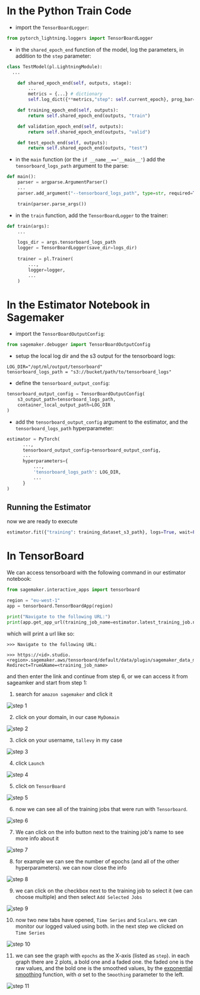 # In the Python Train Code

* import the `TensorBoardLogger`:

```python
from pytorch_lightning.loggers import TensorBoardLogger
```

* in the `shared_epoch_end` function of the model, log the parameters, in addition to the `step` parameter:

```python
class TestModel(pl.LightningModule):
  ...

    def shared_epoch_end(self, outputs, stage):
        ...
        metrics = {...} # dictionary
        self.log_dict({**metrics,"step": self.current_epoch}, prog_bar=True)

    def training_epoch_end(self, outputs):
        return self.shared_epoch_end(outputs, "train")

    def validation_epoch_end(self, outputs):
        return self.shared_epoch_end(outputs, "valid")

    def test_epoch_end(self, outputs):
        return self.shared_epoch_end(outputs, "test")
```

* in the `main` function (or the `if __name__=='__main__'`) add the `tensorboard_logs_path` argument to the parse:
```python
def main():
    parser = argparse.ArgumentParser()
    ...
    parser.add_argument("--tensorboard_logs_path", type=str, required=True, help="Path used for writing TensorFlow logs")

    train(parser.parse_args())
```

* in the `train` function, add the `TensorBoardLogger` to the trainer:
```python
def train(args):
    ...

    logs_dir = args.tensorboard_logs_path
    logger = TensorBoardLogger(save_dir=logs_dir)
    
    trainer = pl.Trainer(
        ...,
        logger=logger,
        ...
    )
```

# In the Estimator Notebook in Sagemaker

* import the `TensorBoardOutputConfig`:
```python
from sagemaker.debugger import TensorBoardOutputConfig
```

* setup the local log dir and the s3 output for the tensorboard logs:
```pyton
LOG_DIR="/opt/ml/output/tensorboard"
tensorboard_logs_path = "s3://bucket/path/to/tensorboard_logs"
```

* define the `tensorboard_output_config`:
```python
tensorboard_output_config = TensorBoardOutputConfig(
    s3_output_path=tensorboard_logs_path,
    container_local_output_path=LOG_DIR
)
```

* add the `tensorboard_output_config` argument to the estimator, and the `tensorboard_logs_path` hyperparameter:
```python
estimator = PyTorch(
      ...,
      tensorboard_output_config=tensorboard_output_config,
      ...
      hyperparameters={
          ...,
          'tensorboard_logs_path': LOG_DIR,
          ...
      }
)
```

## Running the Estimator

now we are ready to execute
```python
estimator.fit({"training": training_dataset_s3_path}, logs=True, wait=False)
```


# In TensorBoard

We can access tensorboard with the following command in our estimator notebook:
```python
from sagemaker.interactive_apps import tensorboard

region = "eu-west-1"
app = tensorboard.TensorBoardApp(region)

print("Navigate to the following URL:")
print(app.get_app_url(training_job_name=estimator.latest_training_job.name))
```
which will print a url like so:

```
>>> Navigate to the following URL:

>>> https://<id>.studio.<region>.sagemaker.aws/tensorboard/default/data/plugin/sagemaker_data_manager/add_folder_or_job?Redirect=True&Name=<training_job_name>
```

and then enter the link and continue from step 6, or we can access it from sageamker and start from step 1:

1. search for `amazon sagemaker` and click it

![step 1](https://raw.githubusercontent.com/taloy42/TalPosts/main/tensorboard_guide/resources/images/1.png)

2. click on your domain, in our case `MyDomain`

![step 2](https://raw.githubusercontent.com/taloy42/TalPosts/main/tensorboard_guide/resources/images/2.png)

3. click on your username, `tallevy` in my case

![step 3](https://raw.githubusercontent.com/taloy42/TalPosts/main/tensorboard_guide/resources/images/3.png)

4. click `Launch`

![step 4](https://raw.githubusercontent.com/taloy42/TalPosts/main/tensorboard_guide/resources/images/4.png)

5. click on `TensorBoard`

![step 5](https://raw.githubusercontent.com/taloy42/TalPosts/main/tensorboard_guide/resources/images/5.png)

6. now we can see all of the training jobs that were run with `Tensorboard`.

![step 6](https://raw.githubusercontent.com/taloy42/TalPosts/main/tensorboard_guide/resources/images/6.png)

7. We can click on the info button next to the training job's name to see more info about it

![step 7](https://raw.githubusercontent.com/taloy42/TalPosts/main/tensorboard_guide/resources/images/7.png)

8. for example we can see the number of epochs (and all of the other hyperparameters). we can now close the info

![step 8](https://raw.githubusercontent.com/taloy42/TalPosts/main/tensorboard_guide/resources/images/8.png)

9. we can click on the checkbox next to the training job to select it (we can choose multiple) and then select `Add Selected Jobs`

![step 9](https://raw.githubusercontent.com/taloy42/TalPosts/main/tensorboard_guide/resources/images/9.png)

10. now two new tabs have opened, `Time Series` and `Scalars`. we can monitor our logged valued using both. in the next step we clicked on `Time Series`

![step 10](https://raw.githubusercontent.com/taloy42/TalPosts/main/tensorboard_guide/resources/images/10.png)

11. we can see the graph with `epochs` as the X-axis (listed as `step`). in each graph there are 2 plots, a bold one and a faded one. the faded one is the raw values, and the bold one is the smoothed values, by the [exponential smoothing](https://en.wikipedia.org/wiki/Exponential_smoothing) function, with $\alpha$ set to the `Smoothing` parameter to the left.

![step 11](https://raw.githubusercontent.com/taloy42/TalPosts/main/tensorboard_guide/resources/images/11.png)


